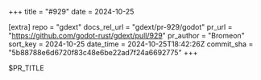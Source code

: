 +++
title = "#929"
date = 2024-10-25

[extra]
repo = "gdext"
docs_rel_url = "gdext/pr-929/godot"
pr_url = "https://github.com/godot-rust/gdext/pull/929"
pr_author = "Bromeon"
sort_key = 2024-10-25
date_time = 2024-10-25T18:42:26Z
commit_sha = "5b88788e6d6720f83c48e6be22ad7f24a6692775"
+++

$PR_TITLE
